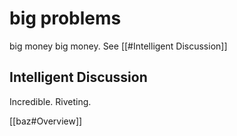 # big problems

big money big money. See [[#Intelligent Discussion]]

## Intelligent Discussion

Incredible. Riveting.

[[baz#Overview]]
